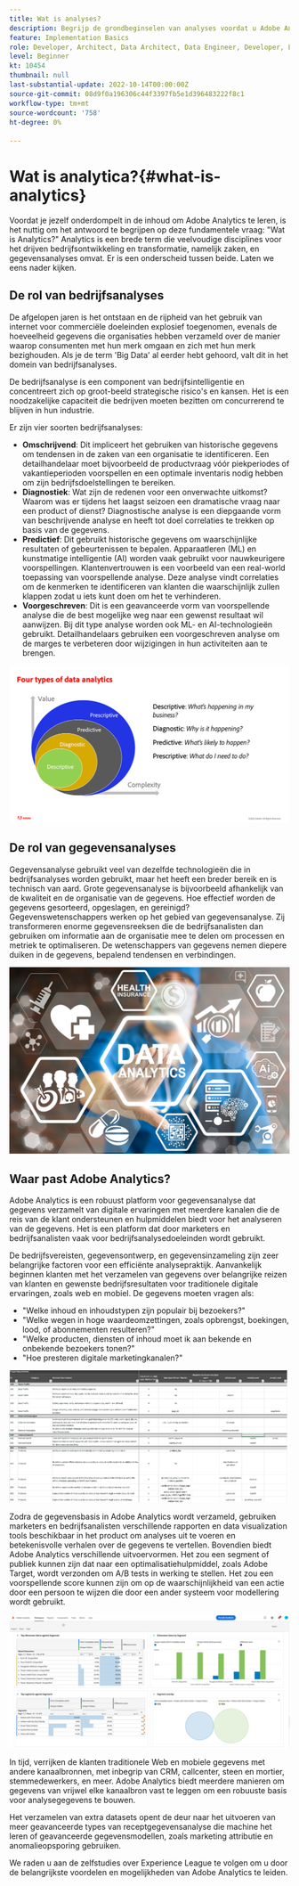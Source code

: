 ```yaml
---
title: Wat is analyses?
description: Begrijp de grondbeginselen van analyses voordat u Adobe Analytics leert
feature: Implementation Basics
role: Developer, Architect, Data Architect, Data Engineer, Developer, Leader, User
level: Beginner
kt: 10454
thumbnail: null
last-substantial-update: 2022-10-14T00:00:00Z
source-git-commit: 08d9f0a196306c44f3397fb5e1d396483222f8c1
workflow-type: tm+mt
source-wordcount: '758'
ht-degree: 0%

---
```


# Wat is analytica?{#what-is-analytics}

Voordat je jezelf onderdompelt in de inhoud om Adobe Analytics te leren, is het nuttig om het antwoord te begrijpen op deze fundamentele vraag: &quot;Wat is Analytics?&quot; Analytics is een brede term die veelvoudige disciplines voor het drijven bedrijfsontwikkeling en transformatie, namelijk zaken, en gegevensanalyses omvat. Er is een onderscheid tussen beide. Laten we eens nader kijken.

## De rol van bedrijfsanalyses

De afgelopen jaren is het ontstaan en de rijpheid van het gebruik van internet voor commerciële doeleinden explosief toegenomen, evenals de hoeveelheid gegevens die organisaties hebben verzameld over de manier waarop consumenten met hun merk omgaan en zich met hun merk bezighouden. Als je de term &#39;Big Data&#39; al eerder hebt gehoord, valt dit in het domein van bedrijfsanalyses.

De bedrijfsanalyse is een component van bedrijfsintelligentie en concentreert zich op groot-beeld strategische risico&#39;s en kansen. Het is een noodzakelijke capaciteit die bedrijven moeten bezitten om concurrerend te blijven in hun industrie.

Er zijn vier soorten bedrijfsanalyses:

* **Omschrijvend**: Dit impliceert het gebruiken van historische gegevens om tendensen in de zaken van een organisatie te identificeren. Een detailhandelaar moet bijvoorbeeld de productvraag vóór piekperiodes of vakantieperioden voorspellen en een optimale inventaris nodig hebben om zijn bedrijfsdoelstellingen te bereiken.
* **Diagnostiek**: Wat zijn de redenen voor een onverwachte uitkomst? Waarom was er tijdens het laagst seizoen een dramatische vraag naar een product of dienst? Diagnostische analyse is een diepgaande vorm van beschrijvende analyse en heeft tot doel correlaties te trekken op basis van de gegevens.
* **Predictief**: Dit gebruikt historische gegevens om waarschijnlijke resultaten of gebeurtenissen te bepalen. Apparaatleren (ML) en kunstmatige intelligentie (AI) worden vaak gebruikt voor nauwkeurigere voorspellingen. Klantenvertrouwen is een voorbeeld van een real-world toepassing van voorspellende analyse. Deze analyse vindt correlaties om de kenmerken te identificeren van klanten die waarschijnlijk zullen klappen zodat u iets kunt doen om het te verhinderen.
* **Voorgeschreven**: Dit is een geavanceerde vorm van voorspellende analyse die de best mogelijke weg naar een gewenst resultaat wil aanwijzen. Bij dit type analyse worden ook ML- en AI-technologieën gebruikt. Detailhandelaars gebruiken een voorgeschreven analyse om de marges te verbeteren door wijzigingen in hun activiteiten aan te brengen.

![data-analytics-types](../what-can-aa-do-for-me/assets/data_analytics_types.png)

## De rol van gegevensanalyses

Gegevensanalyse gebruikt veel van dezelfde technologieën die in bedrijfsanalyses worden gebruikt, maar het heeft een breder bereik en is technisch van aard. Grote gegevensanalyse is bijvoorbeeld afhankelijk van de kwaliteit en de organisatie van de gegevens. Hoe effectief worden de gegevens gesorteerd, opgeslagen, en gereinigd? Gegevenswetenschappers werken op het gebied van gegevensanalyse. Zij transformeren enorme gegevensreeksen die de bedrijfsanalisten dan gebruiken om informatie aan de organisatie mee te delen om processen en metriek te optimaliseren. De wetenschappers van gegevens nemen diepere duiken in de gegevens, bepalend tendensen en verbindingen.

![gegevensanalyse](../what-can-aa-do-for-me/assets/data_analytics.png)

## Waar past Adobe Analytics?

Adobe Analytics is een robuust platform voor gegevensanalyse dat gegevens verzamelt van digitale ervaringen met meerdere kanalen die de reis van de klant ondersteunen en hulpmiddelen biedt voor het analyseren van de gegevens. Het is een platform dat door marketers en bedrijfsanalisten vaak voor bedrijfsanalysedoeleinden wordt gebruikt.

De bedrijfsvereisten, gegevensontwerp, en gegevensinzameling zijn zeer belangrijke factoren voor een efficiënte analysepraktijk. Aanvankelijk beginnen klanten met het verzamelen van gegevens over belangrijke reizen van klanten en gewenste bedrijfsresultaten voor traditionele digitale ervaringen, zoals web en mobiel. De gegevens moeten vragen als:

* &quot;Welke inhoud en inhoudstypen zijn populair bij bezoekers?&quot;
* &quot;Welke wegen in hoge waardeomzettingen, zoals opbrengst, boekingen, lood, of abonnementen resulteren?&quot;
* &quot;Welke producten, diensten of inhoud moet ik aan bekende en onbekende bezoekers tonen?&quot;
* &quot;Hoe presteren digitale marketingkanalen?&quot;

![analytische bedrijfsvereisten](../what-can-aa-do-for-me/assets/analytics_business_requirements.png)

Zodra de gegevensbasis in Adobe Analytics wordt verzameld, gebruiken marketers en bedrijfsanalisten verschillende rapporten en data visualization tools beschikbaar in het product om analyses uit te voeren en betekenisvolle verhalen over de gegevens te vertellen. Bovendien biedt Adobe Analytics verschillende uitvoervormen. Het zou een segment of publiek kunnen zijn dat naar een optimalisatiehulpmiddel, zoals Adobe Target, wordt verzonden om A/B tests in werking te stellen. Het zou een voorspellende score kunnen zijn om op de waarschijnlijkheid van een actie door een persoon te wijzen die door een ander systeem voor modellering wordt gebruikt.

![analytics-workspace-project](../what-can-aa-do-for-me/assets/analytics_workspace_project.png)

In tijd, verrijken de klanten traditionele Web en mobiele gegevens met andere kanaalbronnen, met inbegrip van CRM, callcenter, steen en mortier, stemmedewerkers, en meer. Adobe Analytics biedt meerdere manieren om gegevens van vrijwel elke kanaalbron vast te leggen om een robuuste basis voor analysegegevens te bouwen.

Het verzamelen van extra datasets opent de deur naar het uitvoeren van meer geavanceerde types van receptgegevensanalyse die machine het leren of geavanceerde gegevensmodellen, zoals marketing attributie en anomalieopsporing gebruiken.

We raden u aan de zelfstudies over Experience League te volgen om u door de belangrijkste voordelen en mogelijkheden van Adobe Analytics te leiden.
